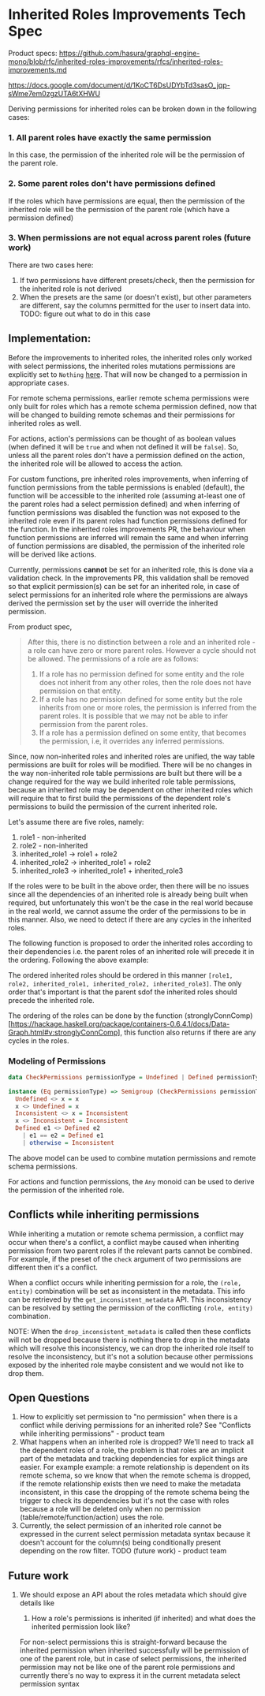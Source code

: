 # Inherited Roles Improvements Tech Spec


Product specs: https://github.com/hasura/graphql-engine-mono/blob/rfc/inherited-roles-improvements/rfcs/inherited-roles-improvements.md

https://docs.google.com/document/d/1KoCT6DsUDYbTd3sasO_jqp-sWme7em0zgzUTA6tXHWU

Deriving permissions for inherited roles can be broken down in the following cases:

### 1. All parent roles have exactly the same permission

In this case, the permission of the inherited role will be the permission of the parent role.

### 2. Some parent roles don't have permissions defined

If the roles which have permissions are equal, then the permission of the inherited role will be the permission of the parent role (which have a permission defined)

### 3. When permissions are not equal across parent roles (future work)

There are two cases here:

1. If two permissions have different presets/check, then the permission for the inherited role is not derived
2. When the presets are the same (or doesn't exist), but other parameters are different, say the columns permitted for the user to insert data into. TODO: figure out what to do in this case

## Implementation:

Before the improvements to inherited roles, the inherited roles only worked with select permissions, the inherited roles mutations permissions are explicitly set to `Nothing` [here](https://github.com/hasura/graphql-engine-mono/blob/328e28f521f6e5fa20489aaeea2be1f1cc456d56/server/src-lib/Hasura/RQL/DDL/Schema/Cache/Permission.hs#L191). That will now be changed to a permission in appropriate cases.

For remote schema permissions, earlier remote schema permissions were only built for roles which has a remote schema permission defined, now that will be changed to building remote schemas and their permissions for inherited roles as well.

For actions, action's permissions can be thought of as boolean values (when defined it will be `true` and when not defined it will be `false`).  So, unless all the parent roles don't have a permission defined on the action, the inherited role will be allowed to access the action.

For custom functions, pre inherited roles improvements, when inferring of function permissions from the table permissions is enabled (default), the function will be accessible to the inherited role (assuming at-least one of the parent roles had a select permission defined) and when inferring of function permissions was disabled the function was not exposed to the inherited role even if its parent roles had function permissions defined for the function. In the inherited roles improvements PR, the behaviour when function permissions are inferred will remain the same and when inferring of function permissions are disabled, the permission of the inherited role will be derived like actions.

Currently, permissions **cannot** be set for an inherited role, this is done via a validation check. In the improvements PR, this validation shall be removed so that explicit permission(s) can be set for an inherited role, in case of select permissions for an inherited role where the permissions are always derived the permission set by the user will override the inherited permission.

From product spec,

> After this, there is no distinction between a role and an inherited role - a role can have zero or more parent roles. However a cycle should not be allowed. The permissions of a role are as follows:
>
> 1. If a role has no permission defined for some entity and the role does not inherit from any other roles, then the role does not have permission on that entity.
> 2. If a role has no permission defined for some entity but the role inherits from one or more roles, the permission is inferred from the parent roles. It is possible that we may not be able to infer permission from the parent roles.
> 3. If a role has a permission defined on some entity, that becomes the permission, i.e, it overrides any inferred permissions.

Since, now non-inherited roles and inherited roles are unified, the way table permissions are built for roles will be modified. There will be no changes in the way non-inherited role table permissions are built but there will be a change required for the way we build inherited role table permissions, because an inherited role may be dependent on other inherited roles which will require that to first build the permissions of the dependent role's permissions to build the permission of the current inherited role.

Let's assume there are five roles, namely:

1. role1 - non-inherited
2. role2 - non-inherited
3. inherited_role1 -> role1 + role2
4. inherited_role2 -> inherited_role1 + role2
5. inherited_role3 -> inherited_role1 + inherited_role3


If the roles were to be built in the above order, then there will be no issues since all the dependencies of an inherited role is already being built when required, but unfortunately this won't be the case in the real world because in the real world, we cannot assume the order of the permissions to be in this manner. Also, we need to detect if there are any cycles in the inherited roles.

The following function is proposed to order the inherited roles according to their dependencies i.e.
the parent roles of an inherited role will precede it in the ordering. Following the above example:

The ordered inherited roles should be ordered in this manner ``[role1, role2, inherited_role1, inherited_role2, inherited_role3]``.
The only order that's important is that the parent sdof the inherited roles should precede the inherited role.

The ordering of the roles can be done by the function (stronglyConnComp)[https://hackage.haskell.org/package/containers-0.6.4.1/docs/Data-Graph.html#v:stronglyConnComp], this function
also returns if there are any cycles in the roles.

### Modeling of Permissions

```haskell
data CheckPermissions permissionType = Undefined | Defined permissionType | Inconsistent

instance (Eq permissionType) => Semigroup (CheckPermissions permissionType) where
  Undefined <> x = x
  x <> Undefined = x
  Inconsistent <> x = Inconsistent
  x <> Inconsistent = Inconsistent
  Defined e1 <> Defined e2
    | e1 == e2 = Defined e1
    | otherwise = Inconsistent

```

The above model can be used to combine mutation permissions and remote schema permissions.

For actions and function permissions, the ``Any`` monoid can be used to derive the permission of the inherited role.

## Conflicts while inheriting permissions

While inheriting a mutation or remote schema permission, a conflict may occur when there's a conflict, a conflict
maybe caused when inheriting permission from two parent roles if the relevant parts cannot be combined. For example,
if the preset of the ``check`` argument of two permissions are different then it's a conflict.

When a conflict occurs while inheriting permission for a role, the ``(role, entity)`` combination will be set as
inconsistent in the metadata. This info can be retrieved by the ``get_inconsistent_metadata`` API. This inconsistency
can be resolved by setting the permission of the conflicting ``(role, entity)`` combination.

NOTE: When the ``drop_inconsistent_metadata`` is called then these conflicts will not be dropped because there is nothing
there to drop in the metadata which will resolve this inconsistency, we can drop the inherited role itself to resolve the inconsistency,
but it's not a solution because other permissions exposed by the inherited role maybe consistent and we would not like to drop them.

## Open Questions

1. How to explicitly set permission to "no permission" when there is a conflict while deriving
   permissions for an inherited role? See "Conflicts while inheriting permissions" - product team
2. What happens when an inherited role is dropped? We'll need to track all the dependent roles of a role, the problem is that roles are an implicit part of the metadata and tracking dependencies for explicit things are easier. For example
   example: a remote relationship is dependent on its remote schema, so we know that when the remote schema is dropped, if the remote relationship exists then we need to make the metadata inconsistent, in this case the dropping of
   the remote schema being the trigger to check its dependencies but it's not the case with roles because a role will be deleted only when no permission (table/remote/function/action) uses the role.
3. Currently, the select permission of an inherited role cannot be expressed in the current select permission metadata syntax because it doesn't account for the column(s) being conditionally present depending on the row filter. TODO (future work) - product team

## Future work

1. We should expose an API about the roles metadata which should give details like
    1. How a role's permissions is inherited (if inherited) and what does the inherited permission look like?

    For non-select permissions this is straight-forward because the inherited permission when inherited successfully will be permission
    of one of the parent role, but in case of select permissions, the inherited permission may not be like one of the parent role permissions
    and currently there's no way to express it in the current metadata select permission syntax
